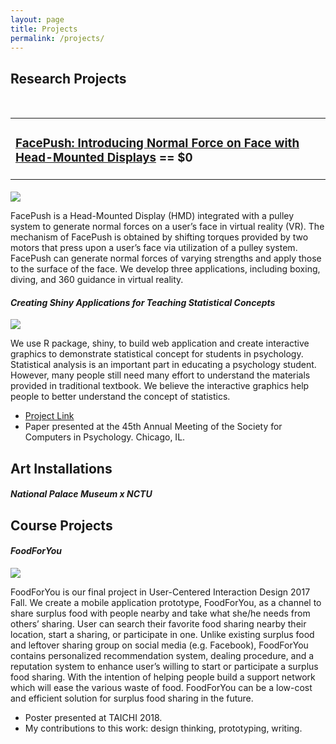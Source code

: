 ```yaml
---
layout: page
title: Projects
permalink: /projects/
---
```





<h2>Research Projects</h2>
<p class="vspace">
    <br>
</p>

<table width="1000px" cellpadding="0" cellspacing="0">
    <tbody>
        <tr>
            <td width="1000px" colspan="3" valign="top">
                <h3>
                    <a class="project" href="http://wenjietseng.github.io/projects/FacePush">
                    FacePush: Introducing Normal Force on Face with Head-Mounted Displays</a> == $0
                </h3>
            </td>
        </tr>
        <tr>
        </tr>
    </tbody>
</table>

<h4><i></i></h4>

<img src="https://wenjietseng.github.io/images/facepush.jpeg">

FacePush is a Head-Mounted Display (HMD) integrated with a pulley system to generate normal forces on a user’s face in virtual reality (VR). The mechanism of FacePush is obtained by shifting torques provided by two motors that press upon a user’s face via utilization of a pulley system. FacePush can generate normal forces of varying strengths and apply those to the surface of the face. We develop three applications, including boxing, diving, and 360 guidance in virtual reality.

<h4><i>Creating Shiny Applications for Teaching Statistical Concepts</i></h4>

<img src="https://wenjietseng.github.io/images/sdt.png">

We use R package, shiny, to build web application and create interactive graphics to demonstrate statistical concept for students in psychology. Statistical analysis is an important part in educating a psychology student. However, many people still need many effort to understand the materials provided in traditional textbook. We believe the interactive graphics help people to better understand the concept of statistics. 

+ [Project Link](https://github.com/wenjietseng/shinyapps) <br>
+ Paper presented at the 45th Annual Meeting of the Society for Computers in Psychology. Chicago, IL.


<h2>Art Installations</h2>
<h4><i>National Palace Museum x NCTU</i></h4>

<h2>Course Projects</h2>
<h4><i>FoodForYou</i></h4>

<img src="https://wenjietseng.github.io/images/food4U.png">

FoodForYou is our final project in User-Centered Interaction Design 2017 Fall.
We create a mobile application prototype, FoodForYou, as a channel to share surplus food with people nearby and take what she/he needs from others’ sharing. User can search their favorite food sharing nearby their location, start a sharing, or participate in one. Unlike existing surplus food and leftover sharing group on social media (e.g. Facebook), FoodForYou contains personalized recommendation system, dealing procedure, and a reputation system to enhance user’s willing to start or participate a surplus food sharing. With the intention of helping people build a support network which will ease the various waste of food. FoodForYou can be a low-cost and efficient solution for surplus food sharing in the future.

+ Poster presented at TAICHI 2018.
+ My contributions to this work: design thinking, prototyping, writing.
